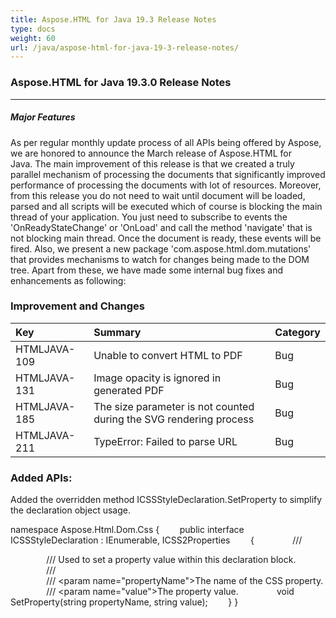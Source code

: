 ```yaml
---
title: Aspose.HTML for Java 19.3 Release Notes
type: docs
weight: 60
url: /java/aspose-html-for-java-19-3-release-notes/
---
```


### **Aspose.HTML for Java 19.3.0 Release Notes**
-----
##### **Major Features**
As per regular monthly update process of all APIs being offered by Aspose, we are honored to announce the March release of Aspose.HTML for Java. The main improvement of this release is that we created a truly parallel mechanism of processing the documents that significantly improved performance of processing the documents with lot of resources. Moreover, from this release you do not need to wait until document will be loaded, parsed and all scripts will be executed which of course is blocking the main thread of your application. You just need to subscribe to events the 'OnReadyStateChange' or 'OnLoad' and call the method 'navigate' that is not blocking main thread. Once the document is ready, these events will be fired. Also, we present a new package 'com.aspose.html.dom.mutations' that provides mechanisms to watch for changes being made to the DOM tree. Apart from these, we have made some internal bug fixes and enhancements as following:
### **Improvement and Changes**

|**Key**|**Summary**|**Category**|
| :- | :- | :- |
|HTMLJAVA-109|Unable to convert HTML to PDF|Bug|
|HTMLJAVA-131|Image opacity is ignored in generated PDF|Bug|
|HTMLJAVA-185|The size parameter is not counted during the SVG rendering process|Bug|
|HTMLJAVA-211|TypeError: Failed to parse URL|Bug|
### **Added APIs:**
Added the overridden method ICSSStyleDeclaration.SetProperty to simplify the declaration object usage.

namespace Aspose.Html.Dom.Css
{
`    `public interface ICSSStyleDeclaration : IEnumerable<string>, ICSS2Properties
`    `{
`        `/// <summary>
`        `/// Used to set a property value within this declaration block.
`        `/// </summary>
`        `/// <param name="propertyName">The name of the CSS property.</param>
`        `/// <param name="value">The property value.</param>
`        `void SetProperty(string propertyName, string value);
`    `}
}
